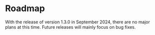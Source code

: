 # Roadmap

With the release of version 1.3.0 in September 2024, there are no major plans at this time.  Future releases will mainly focus on bug fixes.